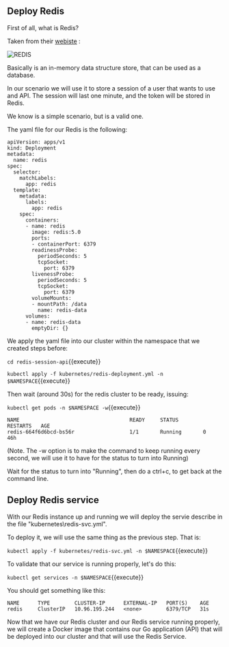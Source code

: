 ## Deploy Redis

First of all, what is Redis?

Taken from their [webiste](https://redis.io "Redis Homepage") :
 
![REDIS](/RedExpertAlliance/courses/oci-course/oke-redis-cache-and-functions-oci/assets/redis.jpg)

Basically is an in-memory data structure store, that can be used as a database.

In our scenario we will use it to store a session of a user that wants to use and API. The session will last one minute, and the token will be stored in Redis.

We know is a simple scenario, but is a valid one.

The yaml file for our Redis is the following:

~~~~
apiVersion: apps/v1
kind: Deployment
metadata:
  name: redis
spec:
  selector:
    matchLabels:
      app: redis
  template:
    metadata:
      labels:
        app: redis
    spec:
      containers:
      - name: redis
        image: redis:5.0
        ports:
        - containerPort: 6379
        readinessProbe:
          periodSeconds: 5
          tcpSocket:
            port: 6379
        livenessProbe:
          periodSeconds: 5
          tcpSocket:
            port: 6379
        volumeMounts:
        - mountPath: /data
          name: redis-data
      volumes:
      - name: redis-data
        emptyDir: {}
~~~~

We apply the yaml file into our cluster within the namespace that we created steps before:

`cd redis-session-api`{{execute}}

`kubectl apply -f kubernetes/redis-deployment.yml -n $NAMESPACE`{{execute}}

Then wait (around 30s) for the redis cluster to be ready, issuing:

`kubectl get pods -n $NAMESPACE -w`{{execute}}

~~~~
NAME                                    READY     STATUS        RESTARTS   AGE
redis-664f6d6bcd-bs56r                  1/1       Running       0          46h
~~~~
(Note. The -w option is to make the command to keep running every second, we will use it to have for the status to turn into Running)

Wait for the status to turn into "Running", then do a ctrl+c, to get back at the command line.


## Deploy Redis service

With our Redis instance up and running we will deploy the servie describe in the file "kubernetes\redis-svc.yml". 

To deploy it, we will use the same thing as the previous step. That is:

`kubectl apply -f kubernetes/redis-svc.yml -n $NAMESPACE`{{execute}}

To validate that our service is running properly, let's do this:

`kubectl get services -n $NAMESPACE`{{execute}}

You should get something like this:

~~~~
NAME      TYPE        CLUSTER-IP      EXTERNAL-IP   PORT(S)    AGE
redis     ClusterIP   10.96.195.244   <none>        6379/TCP   31s
~~~~

Now that we have our Redis cluster and our Redis service running properly, we will create a Docker image that contains our Go application (API) that will
be deployed into our cluster and that will use the Redis Service.

